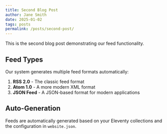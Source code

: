 ```yaml
---
title: Second Blog Post
author: Jane Smith
date: 2025-01-02
tags: posts
permalink: /posts/second-post/
---
```


This is the second blog post demonstrating our feed functionality.

## Feed Types

Our system generates multiple feed formats automatically:

1. **RSS 2.0** - The classic feed format
2. **Atom 1.0** - A more modern XML format
3. **JSON Feed** - A JSON-based format for modern applications

## Auto-Generation

Feeds are automatically generated based on your Eleventy collections and the configuration in `website.json`.
